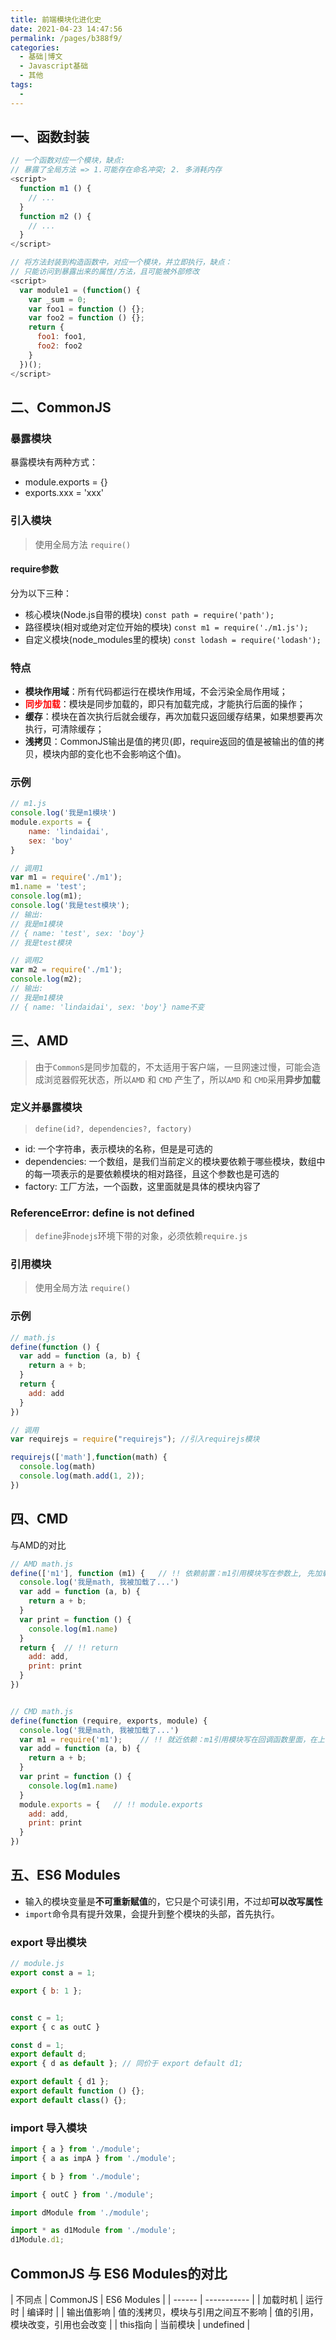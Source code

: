 ```yaml
---
title: 前端模块化进化史
date: 2021-04-23 14:47:56
permalink: /pages/b388f9/
categories:
  - 基础|博文
  - Javascript基础
  - 其他
tags:
  -
---
```



## 一、函数封装
```js
// 一个函数对应一个模块，缺点:
// 暴露了全局方法 => 1.可能存在命名冲突; 2. 多消耗内存
<script>
  function m1 () {
    // ...
  }
  function m2 () {
    // ...
  }
</script>

// 将方法封装到构造函数中，对应一个模块，并立即执行，缺点：
// 只能访问到暴露出来的属性/方法，且可能被外部修改
<script>
  var module1 = (function() {
    var _sum = 0;
    var foo1 = function () {};
    var foo2 = function () {};
    return {
      foo1: foo1,
      foo2: foo2
    }
  })();
</script>
```

## 二、CommonJS

### 暴露模块
暴露模块有两种方式：
+ module.exports = {}
+ exports.xxx = 'xxx'

### 引入模块
> 使用全局方法 `require()`

#### require参数
分为以下三种：
+ 核心模块(Node.js自带的模块) `const path = require('path');  `
+ 路径模块(相对或绝对定位开始的模块) `const m1 = require('./m1.js');`
+ 自定义模块(node_modules里的模块) `const lodash = require('lodash');`

### 特点
+ **模块作用域**：所有代码都运行在模块作用域，不会污染全局作用域；
+ <font color=red>**同步加载**</font>：模块是同步加载的，即只有加载完成，才能执行后面的操作；
+ **缓存**：模块在首次执行后就会缓存，再次加载只返回缓存结果，如果想要再次执行，可清除缓存；
+ **浅拷贝**：CommonJS输出是值的拷贝(即，require返回的值是被输出的值的拷贝，模块内部的变化也不会影响这个值)。

### 示例
```js
// m1.js
console.log('我是m1模块')
module.exports = {
    name: 'lindaidai',
    sex: 'boy'
}
```
```js
// 调用1
var m1 = require('./m1');
m1.name = 'test';
console.log(m1);
console.log('我是test模块');
// 输出:
// 我是m1模块
// { name: 'test', sex: 'boy'}
// 我是test模块

// 调用2
var m2 = require('./m1');
console.log(m2);
// 输出:
// 我是m1模块
// { name: 'lindaidai', sex: 'boy'} name不变
```


## 三、AMD
> 由于`CommonS`是同步加载的，不太适用于客户端，一旦网速过慢，可能会造成浏览器假死状态，所以`AMD` 和 `CMD` 产生了，所以`AMD` 和 `CMD`采用**异步加载**

### 定义并暴露模块
> `define(id?, dependencies?, factory)`

+ id: 一个字符串，表示模块的名称，但是是可选的
+ dependencies: 一个数组，是我们当前定义的模块要依赖于哪些模块，数组中的每一项表示的是要依赖模块的相对路径，且这个参数也是可选的
+ factory: 工厂方法，一个函数，这里面就是具体的模块内容了

### ReferenceError: define is not defined
> `define`非`nodejs`环境下带的对象，必须依赖`require.js`


### 引用模块
> 使用全局方法 `require()`


### 示例
```js
// math.js
define(function () {
  var add = function (a, b) {
    return a + b;
  }
  return {
    add: add
  }
})
```

```js
// 调用
var requirejs = require("requirejs"); //引入requirejs模块

requirejs(['math'],function(math) {
  console.log(math)
  console.log(math.add(1, 2));
})
```

## 四、CMD
与AMD的对比
```js
// AMD math.js
define(['m1'], function (m1) {   // !! 依赖前置：m1引用模块写在参数上, 先加载
  console.log('我是math, 我被加载了...')
  var add = function (a, b) {
    return a + b;
  }
  var print = function () {
    console.log(m1.name)
  }
  return {  // !! return
    add: add,
    print: print
  }
})


// CMD math.js
define(function (require, exports, module) {
  console.log('我是math, 我被加载了...')
  var m1 = require('m1');    // !! 就近依赖：m1引用模块写在回调函数里面，在上一步log执行后再加载
  var add = function (a, b) {
    return a + b;
  }
  var print = function () {
    console.log(m1.name)
  }
  module.exports = {   // !! module.exports
    add: add,
    print: print
  }
})
```

## 五、ES6 Modules
+ 输入的模块变量是**不可重新赋值**的，它只是个可读引用，不过却**可以改写属性**
+ `import`命令具有提升效果，会提升到整个模块的头部，首先执行。

### export 导出模块
```js
// module.js
export const a = 1;

export { b: 1 };


const c = 1;
export { c as outC }

const d = 1;
export default d;
export { d as default }; // 同价于 export default d1;

export default { d1 };
export default function () {};
export default class() {};
```

### import 导入模块
```js
import { a } from './module';
import { a as impA } from './module';

import { b } from './module';

import { outC } from './module';

import dModule from './module';

import * as d1Module from './module';
d1Module.d1;
```


## CommonJS 与 ES6 Modules的对比
| 不同点 | CommonJS | ES6 Modules |
| ------ | ----------- |
| 加载时机  | 运行时 | 编译时 |
| 输出值影响 | 值的浅拷贝，模块与引用之间互不影响 | 值的引用，模块改变，引用也会改变 |
| this指向 | 当前模块 | undefined |